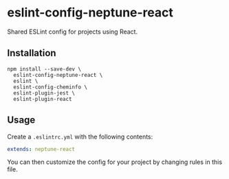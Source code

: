# eslint-config-neptune-react

Shared ESLint config for projects using React.

## Installation

```
npm install --save-dev \
  eslint-config-neptune-react \
  eslint \
  eslint-config-cheminfo \
  eslint-plugin-jest \
  eslint-plugin-react
```

## Usage

Create a `.eslintrc.yml` with the following contents:

```yml
extends: neptune-react
```

You can then customize the config for your project by changing rules in this file.
